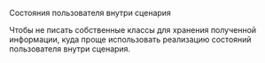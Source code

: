Состояния пользователя внутри сценария

Чтобы не писать собственные классы для хранения полученной информации,
куда проще использовать реализацию состояний пользователя внутри сценария.